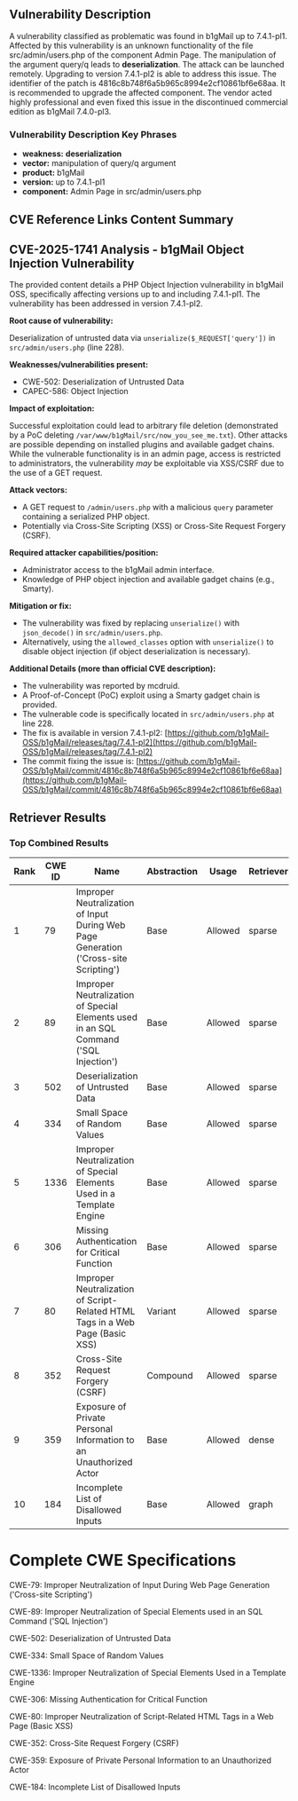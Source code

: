 ## Vulnerability Description
A vulnerability classified as problematic was found in b1gMail up to 7.4.1-pl1. Affected by this vulnerability is an unknown functionality of the file src/admin/users.php of the component Admin Page. The manipulation of the argument query/q leads to **deserialization**. The attack can be launched remotely. Upgrading to version 7.4.1-pl2 is able to address this issue. The identifier of the patch is 4816c8b748f6a5b965c8994e2cf10861bf6e68aa. It is recommended to upgrade the affected component. The vendor acted highly professional and even fixed this issue in the discontinued commercial edition as b1gMail 7.4.0-pl3.

### Vulnerability Description Key Phrases
- **weakness:** **deserialization**
- **vector:** manipulation of query/q argument
- **product:** b1gMail
- **version:** up to 7.4.1-pl1
- **component:** Admin Page in src/admin/users.php

## CVE Reference Links Content Summary
## CVE-2025-1741 Analysis - b1gMail Object Injection Vulnerability

The provided content details a PHP Object Injection vulnerability in b1gMail OSS, specifically affecting versions up to and including 7.4.1-pl1. The vulnerability has been addressed in version 7.4.1-pl2.

**Root cause of vulnerability:**

Deserialization of untrusted data via `unserialize($_REQUEST['query'])` in `src/admin/users.php` (line 228).

**Weaknesses/vulnerabilities present:**

*   CWE-502: Deserialization of Untrusted Data
*   CAPEC-586: Object Injection

**Impact of exploitation:**

Successful exploitation could lead to arbitrary file deletion (demonstrated by a PoC deleting `/var/www/b1gMail/src/now_you_see_me.txt`). Other attacks are possible depending on installed plugins and available gadget chains. While the vulnerable functionality is in an admin page, access is restricted to administrators, the vulnerability *may* be exploitable via XSS/CSRF due to the use of a GET request.

**Attack vectors:**

*   A GET request to `/admin/users.php` with a malicious `query` parameter containing a serialized PHP object.
*   Potentially via Cross-Site Scripting (XSS) or Cross-Site Request Forgery (CSRF).

**Required attacker capabilities/position:**

*   Administrator access to the b1gMail admin interface.
*   Knowledge of PHP object injection and available gadget chains (e.g., Smarty).

**Mitigation or fix:**

*   The vulnerability was fixed by replacing `unserialize()` with `json_decode()` in `src/admin/users.php`.
*   Alternatively, using the `allowed_classes` option with `unserialize()` to disable object injection (if object deserialization is necessary).

**Additional Details (more than official CVE description):**

*   The vulnerability was reported by mcdruid.
*   A Proof-of-Concept (PoC) exploit using a Smarty gadget chain is provided.
*   The vulnerable code is specifically located in `src/admin/users.php` at line 228.
*   The fix is available in version 7.4.1-pl2: [https://github.com/b1gMail-OSS/b1gMail/releases/tag/7.4.1-pl2](https://github.com/b1gMail-OSS/b1gMail/releases/tag/7.4.1-pl2)
*   The commit fixing the issue is: [https://github.com/b1gMail-OSS/b1gMail/commit/4816c8b748f6a5b965c8994e2cf10861bf6e68aa](https://github.com/b1gMail-OSS/b1gMail/commit/4816c8b748f6a5b965c8994e2cf10861bf6e68aa)

## Retriever Results

### Top Combined Results

| Rank | CWE ID | Name | Abstraction | Usage  | Retrievers | Individual Scores |
|------|--------|------|-------------|-------|------------|-------------------|
| 1 | 79 | Improper Neutralization of Input During Web Page Generation ('Cross-site Scripting') | Base | Allowed | sparse | 0.677 |
| 2 | 89 | Improper Neutralization of Special Elements used in an SQL Command ('SQL Injection') | Base | Allowed | sparse | 0.623 |
| 3 | 502 | Deserialization of Untrusted Data | Base | Allowed | sparse | 0.576 |
| 4 | 334 | Small Space of Random Values | Base | Allowed | sparse | 0.560 |
| 5 | 1336 | Improper Neutralization of Special Elements Used in a Template Engine | Base | Allowed | sparse | 0.545 |
| 6 | 306 | Missing Authentication for Critical Function | Base | Allowed | sparse | 0.536 |
| 7 | 80 | Improper Neutralization of Script-Related HTML Tags in a Web Page (Basic XSS) | Variant | Allowed | sparse | 0.532 |
| 8 | 352 | Cross-Site Request Forgery (CSRF) | Compound | Allowed | sparse | 0.530 |
| 9 | 359 | Exposure of Private Personal Information to an Unauthorized Actor | Base | Allowed | dense | 0.530 |
| 10 | 184 | Incomplete List of Disallowed Inputs | Base | Allowed | graph | 0.002 |



# Complete CWE Specifications

CWE-79: Improper Neutralization of Input During Web Page Generation ('Cross-site Scripting')

CWE-89: Improper Neutralization of Special Elements used in an SQL Command ('SQL Injection')

CWE-502: Deserialization of Untrusted Data

CWE-334: Small Space of Random Values

CWE-1336: Improper Neutralization of Special Elements Used in a Template Engine

CWE-306: Missing Authentication for Critical Function

CWE-80: Improper Neutralization of Script-Related HTML Tags in a Web Page (Basic XSS)

CWE-352: Cross-Site Request Forgery (CSRF)

CWE-359: Exposure of Private Personal Information to an Unauthorized Actor

CWE-184: Incomplete List of Disallowed Inputs